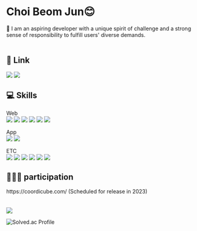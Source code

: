 <!--
**ChoiBeomJun99/ChoiBeomJun99** is a ✨ _special_ ✨ repository because its `README.md` (this file) appears on your GitHub profile.

Here are some ideas to get you started:

- 🔭 I’m currently working on ...
- 🌱 I’m currently learning ...
- 👯 I’m looking to collaborate on ...
- 🤔 I’m looking for help with ...
- 💬 Ask me about ...
- 📫 How to reach me: ...
- 😄 Pronouns: ...
- ⚡ Fun fact: ...
-->

<h1> Choi Beom Jun😊</h1>
🌱 I am an aspiring developer with a unique spirit of challenge and a strong sense of responsibility to fulfill users' diverse demands.
<br/>
<br/>

<h2>🔗 Link</h2>
<a href="https://www.notion.so/Beom-Jun-Choi-690276e644464bb8918e208576947178"><img src="https://img.shields.io/badge/notion-000000?style=flat-square&logo=notion&logoColor=white"/></a>
<a href="https://www.gmail.com"><img src="https://img.shields.io/badge/choibj0414@gmail.com-EA4335?style=flat-square&logo=gmail&logoColor=white"/></a>
<br>

<h2>💻 Skills</h2>

Web <br/>
<img src="https://img.shields.io/badge/Spring-009900?style=flat-square&logo=firebase&logoColor=white"/>
<img src="https://img.shields.io/badge/Javascript-F7DF1E?style=flat-square&logo=javascript&logoColor=white"/>
<img src="https://img.shields.io/badge/Node.js-339933?style=flat-square&logo=nodedotjs&logoColor=white"/>
<img src="https://img.shields.io/badge/Express-000000?style=flat&logo=express&logoColor=white"/>
<img src="https://img.shields.io/badge/React-61DAFB?style=flat-square&logo=react&logoColor=white"/>
<img src="https://img.shields.io/badge/Axios-5A29E4?style=flat-square&logo=axios&logoColor=white"/>

App <br/>
<img src="https://img.shields.io/badge/Android-3DDC84?style=flat-square&logo=Android&logoColor=white"/>
<img src="https://img.shields.io/badge/Kotlin-7F52FF?style=flat-square&logo=kotlin&logoColor=white"/>

ETC <br/>
<img src="https://img.shields.io/badge/Python-6666FF?style=flat-square&logo=firebase&logoColor=white"/>
<img src="https://img.shields.io/badge/Java-007396?style=flat&logo=OpenJDK&logoColor=white"/>
<img src="https://img.shields.io/badge/C-A8B9CC?style=flat&logo=C&logoColor=white"/>
<img src="https://img.shields.io/badge/C++-00599C?style=flat&logo=cplusplus&logoColor=white"/>
<img src="https://img.shields.io/badge/Mongodb-47A248?style=flat&logo=mongodb&logoColor=white"/>
<img src="https://img.shields.io/badge/mysql-4479A1?style=flat&logo=mysql&logoColor=white"/>


<h2>🧑🏻‍💻 participation </h2>
https://coordicube.com/ (Scheduled for release in 2023)


<br/>
<br/>
<br/>
<img src="https://github-readme-stats.vercel.app/api/top-langs/?username=YOOBINNOH&layout=compact"> 

![Solved.ac Profile](http://mazassumnida.wtf/api/v2/generate_badge?boj=choibumj)






